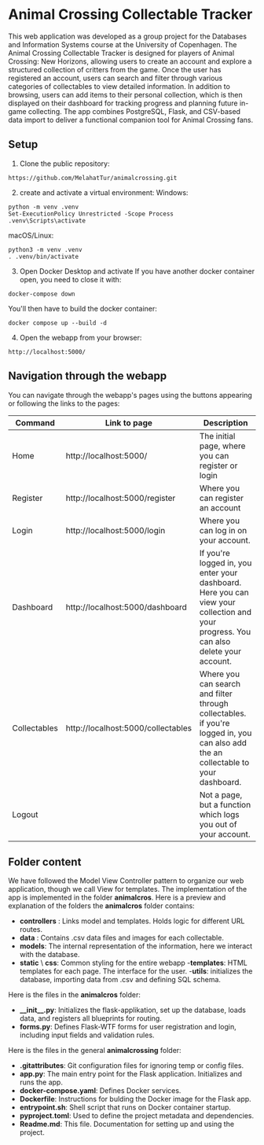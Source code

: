 
# Animal Crossing Collectable Tracker
This web application was developed as a group project for the Databases and Information Systems course at the University of Copenhagen.
The Animal Crossing Collectable Tracker is designed for players of Animal Crossing: New Horizons, allowing users to create an account and explore a structured collection of critters from the game. Once the user has registered an account, users can search and filter through various categories of collectables to view detailed information.
In addition to browsing, users can add items to their personal collection, which is then displayed on their dashboard for tracking progress and planning future in-game collecting.
The app combines PostgreSQL, Flask, and CSV-based data import to deliver a functional companion tool for Animal Crossing fans.

## Setup

1. Clone the public repository:
```shell
https://github.com/MelahatTur/animalcrossing.git
```

2. create and activate a virtual environment:
Windows:
```shell
python -m venv .venv
Set-ExecutionPolicy Unrestricted -Scope Process
.venv\Scripts\activate
```

macOS/Linux:
```shell
python3 -m venv .venv
. .venv/bin/activate
```

3. Open Docker Desktop and activate
If you have another docker container open, you need to close it with:
```shell
docker-compose down
```

You'll then have to build the docker container:
```shell
docker compose up --build -d
```

4. Open the webapp from your browser:
```shell
http://localhost:5000/
```
## Navigation through the webapp
You can navigate through the webapp's pages using the buttons appearing or following the links to the pages:

|Command                |Link to page                      |Description                                                   |
|-----------------------|----------------------------------|--------------------------------------------------------------| 
|Home                   |http://localhost:5000/            |The initial page, where you can register or login             |
|Register               |http://localhost:5000/register    |Where you can register an account                             |
|Login                  |http://localhost:5000/login       |Where you can log in on your account.                         |
|Dashboard              |http://localhost:5000/dashboard   |If you're logged in, you enter your dashboard. Here you can view your collection and your progress. You can also delete your account.                |
|Collectables           |http://localhost:5000/collectables| Where you can search and filter through collectables. if you're logged in, you can also add the an collectable to your dashboard.                |
|Logout                 |                                  |Not a page, but a function which logs you out of your account.|

## Folder content
We have followed the Model View Controller pattern to organize our web application, though we call View for templates. The implementation of the app is implemented in the folder __animalcros__. Here is a preview and explanation of the folders the __animalcros__ folder contains:
- __controllers__ : Links model and templates. Holds logic for different URL routes.
- __data__ : Contains .csv data files and images for each collectable.
- __models__: The internal representation of the information, here we interact with the database.
- __static__ \ __css__: Common styling for the entire webapp
-__templates__: HTML templates for each page. The interface for the user.
-__utils__: initializes the database, importing data from .csv and defining SQL schema.

Here is the files in the __animalcros__ folder:
- __\_\_init\_\_.py__: Initializes the flask-applikation, set up the database, loads data, and registers all blueprints for routing.
- __forms.py__: Defines Flask-WTF forms for user registration and login, including input fields and validation rules.

Here is the files in the general __animalcrossing__ folder:
- __.gitattributes__: Git configuration files for ignoring temp or config files.
- __app.py__: The main entry point for the Flask application. Initializes and runs the app.
- __docker-compose.yaml__: Defines Docker services.
- __Dockerfile__: Instructions for bulding the Docker image for the Flask app.
- __entrypoint.sh__: Shell script that runs on Docker container startup.
- __pyproject.toml__: Used to define the project metadata and dependencies.
- __Readme.md__: This file. Documentation for setting up and using the project.
